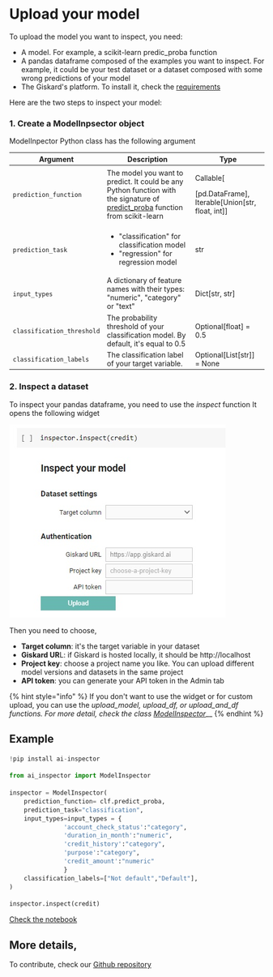 # Upload your model

To upload the model you want to inspect, you need:

* A model. For example, a scikit-learn predic\_proba function
* A pandas dataframe composed of the examples you want to inspect. For example, it could be your test dataset or a dataset composed with some wrong predictions of your model
* The Giskard's platform. To install it, check the [requirements](requirements.md)

Here are the two steps to inspect your model:

### 1. Create a ModelInpsector object

ModelInpector Python class has the following argument

| Argument                   | Description                                                                                                                                                                                                                                                                               | Type                                                                    |
| -------------------------- | ----------------------------------------------------------------------------------------------------------------------------------------------------------------------------------------------------------------------------------------------------------------------------------------- | ----------------------------------------------------------------------- |
| `prediction_function`      | The model you want to predict. It could be any Python function with the signature of [predict\_proba](https://scikit-learn.org/stable/modules/generated/sklearn.linear\_model.LogisticRegression.html#sklearn.linear\_model.LogisticRegression.predict\_proba) function from scikit-learn | <p>Callable[</p><p>[pd.DataFrame], Iterable[Union[str, float, int]]</p> |
| `prediction_task`          | <ul><li>"classification" for classification model</li><li>"regression" for regression model</li></ul>                                                                                                                                                                                     | str                                                                     |
| `input_types`              | A dictionary of feature names with their types: "numeric", "category" or "text"                                                                                                                                                                                                           | Dict\[str, str]                                                         |
| `classification_threshold` | The probability threshold of your classification model. By default, it's equal to 0.5                                                                                                                                                                                                     | Optional\[float] = 0.5                                                  |
| `classification_labels`    | The classification label of your target variable.                                                                                                                                                                                                                                         | Optional\[List\[str]] = None                                            |

### 2. Inspect a dataset

To inspect your pandas dataframe, you need to use the _inspect_ function It opens the following widget

![](../.gitbook/assets/widget.jpg)

Then you need to choose,

* **Target column**: it's the target variable in your dataset
* **Giskard UR**L: if Giskard is hosted locally, it should be http://localhost
* **Project key**: choose a project name you like. You can upload different model versions and datasets in the same project
* **API token**: you can generate your API token in the Admin tab

{% hint style="info" %}
If you don't want to use the widget or for custom upload, you can use the _upload\_model, upload\_df, or upload\_and\_df functions. For more detail, check the class_ [_ModelInspector_](https://github.com/Giskard-AI/ai-inspector/blob/main/ai\_inspector/inspector.py)__
{% endhint %}

## Example

```python
!pip install ai-inspector

from ai_inspector import ModelInspector

inspector = ModelInspector(
    prediction_function= clf.predict_proba,
    prediction_task="classification",
    input_types=input_types = {
               'account_check_status':"category", 
               'duration_in_month':"numeric",
               'credit_history':"category",
               'purpose':"category",
               'credit_amount':"numeric"
               }
    classification_labels=["Not default","Default"],
)

inspector.inspect(credit)
```

[Check the notebook](https://colab.research.google.com/drive/1sk4JRzt750yVugK8HLMD0vvO0HqOV5PI#scrollTo=aZmCSK1xIIxb)

## More details,

To contribute, check our [Github repository](https://github.com/Giskard-AI/ai-inspector)
